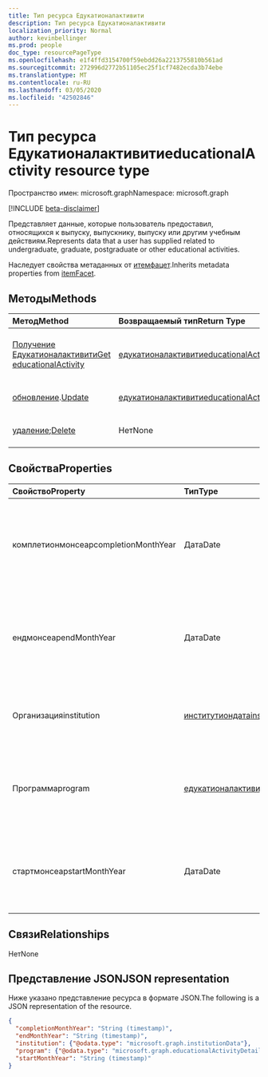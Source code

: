 ```yaml
---
title: Тип ресурса Едукатионалактивити
description: Тип ресурса Едукатионалактивити
localization_priority: Normal
author: kevinbellinger
ms.prod: people
doc_type: resourcePageType
ms.openlocfilehash: e1f4ffd3154700f59ebdd26a2213755810b561ad
ms.sourcegitcommit: 272996d2772b51105ec25f1cf7482ecda3b74ebe
ms.translationtype: MT
ms.contentlocale: ru-RU
ms.lasthandoff: 03/05/2020
ms.locfileid: "42502846"
---
```

# <a name="educationalactivity-resource-type"></a><span data-ttu-id="3d9a7-103">Тип ресурса Едукатионалактивити</span><span class="sxs-lookup"><span data-stu-id="3d9a7-103">educationalActivity resource type</span></span>

<span data-ttu-id="3d9a7-104">Пространство имен: microsoft.graph</span><span class="sxs-lookup"><span data-stu-id="3d9a7-104">Namespace: microsoft.graph</span></span>

[!INCLUDE [beta-disclaimer](../../includes/beta-disclaimer.md)]

<span data-ttu-id="3d9a7-105">Представляет данные, которые пользователь предоставил, относящихся к выпуску, выпускнику, выпуску или другим учебным действиям.</span><span class="sxs-lookup"><span data-stu-id="3d9a7-105">Represents data that a user has supplied related to undergraduate, graduate, postgraduate or other educational activities.</span></span>

<span data-ttu-id="3d9a7-106">Наследует свойства метаданных от [итемфацет](itemfacet.md).</span><span class="sxs-lookup"><span data-stu-id="3d9a7-106">Inherits metadata properties from [itemFacet](itemfacet.md).</span></span>

## <a name="methods"></a><span data-ttu-id="3d9a7-107">Методы</span><span class="sxs-lookup"><span data-stu-id="3d9a7-107">Methods</span></span>

| <span data-ttu-id="3d9a7-108">Метод</span><span class="sxs-lookup"><span data-stu-id="3d9a7-108">Method</span></span>                                                       | <span data-ttu-id="3d9a7-109">Возвращаемый тип</span><span class="sxs-lookup"><span data-stu-id="3d9a7-109">Return Type</span></span>                                   | <span data-ttu-id="3d9a7-110">Описание</span><span class="sxs-lookup"><span data-stu-id="3d9a7-110">Description</span></span>                                                      |
|:-------------------------------------------------------------|:----------------------------------------------|:-----------------------------------------------------------------|
| [<span data-ttu-id="3d9a7-111">Получение Едукатионалактивити</span><span class="sxs-lookup"><span data-stu-id="3d9a7-111">Get educationalActivity</span></span>](../api/educationalactivity-get.md) | [<span data-ttu-id="3d9a7-112">едукатионалактивити</span><span class="sxs-lookup"><span data-stu-id="3d9a7-112">educationalActivity</span></span>](educationalactivity.md) | <span data-ttu-id="3d9a7-113">Чтение свойств и связей объекта Едукатионалактивити.</span><span class="sxs-lookup"><span data-stu-id="3d9a7-113">Read properties and relationships of educationalActivity object.</span></span> |
| <span data-ttu-id="3d9a7-114">[обновление](../api/educationalactivity-update.md).</span><span class="sxs-lookup"><span data-stu-id="3d9a7-114">[Update](../api/educationalactivity-update.md)</span></span>               | [<span data-ttu-id="3d9a7-115">едукатионалактивити</span><span class="sxs-lookup"><span data-stu-id="3d9a7-115">educationalActivity</span></span>](educationalactivity.md) | <span data-ttu-id="3d9a7-116">Обновление объекта Едукатионалактивити.</span><span class="sxs-lookup"><span data-stu-id="3d9a7-116">Update educationalActivity object.</span></span>                               |
| <span data-ttu-id="3d9a7-117">[удаление](../api/educationalactivity-delete.md);</span><span class="sxs-lookup"><span data-stu-id="3d9a7-117">[Delete](../api/educationalactivity-delete.md)</span></span>               | <span data-ttu-id="3d9a7-118">Нет</span><span class="sxs-lookup"><span data-stu-id="3d9a7-118">None</span></span>                                          | <span data-ttu-id="3d9a7-119">Удаление объекта Едукатионалактивити.</span><span class="sxs-lookup"><span data-stu-id="3d9a7-119">Delete educationalActivity object.</span></span>                               |

## <a name="properties"></a><span data-ttu-id="3d9a7-120">Свойства</span><span class="sxs-lookup"><span data-stu-id="3d9a7-120">Properties</span></span>

| <span data-ttu-id="3d9a7-121">Свойство</span><span class="sxs-lookup"><span data-stu-id="3d9a7-121">Property</span></span>           | <span data-ttu-id="3d9a7-122">Тип</span><span class="sxs-lookup"><span data-stu-id="3d9a7-122">Type</span></span>                                                      | <span data-ttu-id="3d9a7-123">Описание</span><span class="sxs-lookup"><span data-stu-id="3d9a7-123">Description</span></span>                                                                |
|:-------------------|:----------------------------------------------------------|:---------------------------------------------------------------------------|
|<span data-ttu-id="3d9a7-124">комплетионмонсеар</span><span class="sxs-lookup"><span data-stu-id="3d9a7-124">completionMonthYear</span></span> |<span data-ttu-id="3d9a7-125">Дата</span><span class="sxs-lookup"><span data-stu-id="3d9a7-125">Date</span></span>                                                       |<span data-ttu-id="3d9a7-126">Месяц и год, когда пользователь выполнит или выполнил действие.</span><span class="sxs-lookup"><span data-stu-id="3d9a7-126">The month and year the user graduated or completed the activity.</span></span>            |
|<span data-ttu-id="3d9a7-127">ендмонсеар</span><span class="sxs-lookup"><span data-stu-id="3d9a7-127">endMonthYear</span></span>        |<span data-ttu-id="3d9a7-128">Дата</span><span class="sxs-lookup"><span data-stu-id="3d9a7-128">Date</span></span>                                                       |<span data-ttu-id="3d9a7-129">Месяц и год, когда пользователь завершил действие учебного заведения.</span><span class="sxs-lookup"><span data-stu-id="3d9a7-129">The month and year the user completed the educational activity referenced.</span></span>  |
|<span data-ttu-id="3d9a7-130">Организация</span><span class="sxs-lookup"><span data-stu-id="3d9a7-130">institution</span></span>         |[<span data-ttu-id="3d9a7-131">институтиондата</span><span class="sxs-lookup"><span data-stu-id="3d9a7-131">institutionData</span></span>](institutiondata.md)                      |<span data-ttu-id="3d9a7-132">Содержит подробные сведения о учебном заведения.</span><span class="sxs-lookup"><span data-stu-id="3d9a7-132">Contains details of the institution studied at.</span></span>                             |
|<span data-ttu-id="3d9a7-133">Программа</span><span class="sxs-lookup"><span data-stu-id="3d9a7-133">program</span></span>             |[<span data-ttu-id="3d9a7-134">едукатионалактивитидетаил</span><span class="sxs-lookup"><span data-stu-id="3d9a7-134">educationalActivityDetail</span></span>](educationalactivitydetail.md)  |<span data-ttu-id="3d9a7-135">Содержит расширенные сведения о программе или курсе.</span><span class="sxs-lookup"><span data-stu-id="3d9a7-135">Contains extended information about the program or course.</span></span>                  |
|<span data-ttu-id="3d9a7-136">стартмонсеар</span><span class="sxs-lookup"><span data-stu-id="3d9a7-136">startMonthYear</span></span>      |<span data-ttu-id="3d9a7-137">Дата</span><span class="sxs-lookup"><span data-stu-id="3d9a7-137">Date</span></span>                                                       |<span data-ttu-id="3d9a7-138">Месяц и год, когда пользователь присвоено указанному действию.</span><span class="sxs-lookup"><span data-stu-id="3d9a7-138">The month and year the user commenced the activity referenced.</span></span>              |

## <a name="relationships"></a><span data-ttu-id="3d9a7-139">Связи</span><span class="sxs-lookup"><span data-stu-id="3d9a7-139">Relationships</span></span>

<span data-ttu-id="3d9a7-140">Нет</span><span class="sxs-lookup"><span data-stu-id="3d9a7-140">None</span></span>

## <a name="json-representation"></a><span data-ttu-id="3d9a7-141">Представление JSON</span><span class="sxs-lookup"><span data-stu-id="3d9a7-141">JSON representation</span></span>

<span data-ttu-id="3d9a7-142">Ниже указано представление ресурса в формате JSON.</span><span class="sxs-lookup"><span data-stu-id="3d9a7-142">The following is a JSON representation of the resource.</span></span>

<!-- {
  "blockType": "resource",
  "optionalProperties": [

  ],
  "@odata.type": "microsoft.graph.educationalActivity",
  "baseType": ""
}-->

```json
{
  "completionMonthYear": "String (timestamp)",
  "endMonthYear": "String (timestamp)",
  "institution": {"@odata.type": "microsoft.graph.institutionData"},
  "program": {"@odata.type": "microsoft.graph.educationalActivityDetail"},
  "startMonthYear": "String (timestamp)"
}
```

<!-- uuid: 16cd6b66-4b1a-43a1-adaf-3a886856ed98
2019-02-04 14:57:30 UTC -->
<!-- {
  "type": "#page.annotation",
  "description": "educationalActivity resource",
  "keywords": "",
  "section": "documentation",
  "tocPath": ""
}-->
